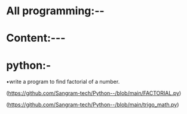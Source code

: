 # All programming:--

# Content:---

# python:-

•write a program to find factorial of a number.

(https://github.com/Sangram-tech/Python--/blob/main/FACTORIAL.py)




(https://github.com/Sangram-tech/Python--/blob/main/trigo_math.py)
